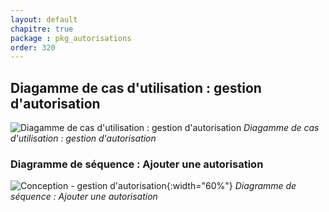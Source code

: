 ```yaml
---
layout: default
chapitre: true
package : pkg_autorisations
order: 320
---
```


## Diagamme de cas d'utilisation : gestion d'autorisation

![Diagamme de cas d'utilisation : gestion d'autorisation](/prototype/diagrammes/pkg_autorisations/useses_cases_pkg_autorisations.svg)
*Diagamme de cas d'utilisation : gestion d'autorisation*

### Diagramme de séquence  : Ajouter une autorisation 


![Conception - gestion d'autorisation ](/prototype/diagrammes/pkg_autorisations/sequence_ajouter_autorisation.svg){:width="60%"}
*Diagramme de séquence : Ajouter une autorisation*
